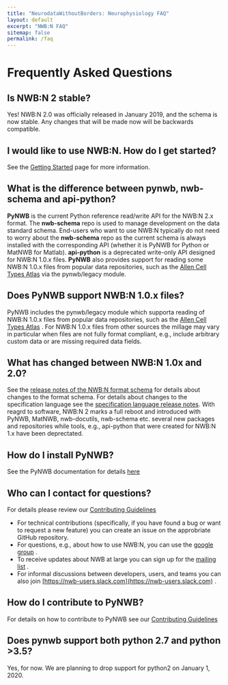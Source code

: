 ```yaml
---
title: "NeurodataWithoutBorders: Neurophysiology FAQ"
layout: default
excerpt: "NWB:N FAQ"
sitemap: false
permalink: /faq
---
```



# Frequently Asked Questions

## Is NWB:N 2 stable?

Yes! NWB:N 2.0 was officially released in January 2019, and the schema is now stable. Any changes that will be made now will be backwards compatible.

## I would like to use NWB:N. How do I get started?

See the <a href="{{ site.url }}{{ site.baseurl }}/gettingstarted">Getting Started</a> page for more information.

## What is the difference between pynwb, nwb-schema and api-python?

**PyNWB** is the current Python reference read/write API for the NWB:N 2.x format.
The **nwb-schema** repo is used to manage development on the data standard schema. End-users
who want to use NWB:N typically do not need to worry about the **nwb-schema** repo
as the current schema is always installed with the corresponding API (whether it
is PyNWB for Python or MatNWB for Matlab). **api-python** is a deprecated write-only
API designed for NWB:N 1.0.x files. **PyNWB** also provides support for reading some
NWB:N 1.0.x files from popular data repositories, such as the
[Allen Cell Types Atlas](http://celltypes.brain-map.org/) via the
pynwb/legacy module.

## Does PyNWB support NWB:N 1.0.x files?

PyNWB includes the pynwb/legacy module
which supporta reading of NWB:N 1.0.x files from popular data repositories, such as the
[Allen Cell Types Atlas](http://celltypes.brain-map.org/) . For NWB:N 1.0.x files from other sources
the millage may vary in particular when files are not fully format compliant, e.g., include
arbitrary custom data or are missing required data fields.

## What has changed between NWB:N 1.0x and 2.0?

See the <a href="http://nwb-schema.readthedocs.io/en/latest/format_release_notes.html" target="_blank">release notes of the NWB:N format schema</a> for details about changes to the format schema. For details about changes to the specification language see the <a href="http://schema-language.readthedocs.io/en/latest/specification_language_release_notes.html" targe="_blank">specification language release notes</a>. With reagrd to software, NWB:N 2 marks a full reboot and introduced with PyNWB, MatNWB, nwb-docutils, nwb-schema etc. several new packages and repositories while tools, e.g., api-python that were created for NWB:N 1.x have been deprectated. 

## How do I install PyNWB?

See the PyNWB documentation for details
<a href="http://pynwb.readthedocs.io/en/latest/getting_started.html#installation" target="_blank">here</a>

## Who can I contact for questions?

For details please review our  <a href="{{ site.url }}{{ site.baseurl }}/contributing">Contributing Guidelines</a>

* For technical contributions (specifically, if you have found a bug or want to request a new feature) you can create an issue on the approbriate GitHub repository.
* For questions, e.g., about how to use NWB:N, you can use the [google group](https://groups.google.com/forum/#!forum/neurodatawithoutborders) .
* To receive updates about NWB at large you can sign up for the [mailing list](http://visitor.r20.constantcontact.com/manage/optin?v=001nQUq2GTjwCjZxK_V2-6RLElLJO1HMVtoNLJ-wGyDCukZQZxu2AFJmNh6NS0_lGMsWc2w9hZpeNn74HuWdv5RtLX9qX0o0Hy1P0hOgMrkm2NoGAX3VoY25wx8HAtIZwredcCuM0nCUGodpvoaue3SzQ%3D%3D) .
* For informal discussions between developers, users, and teams you can also join [https://nwb-users.slack.com](https://nwb-users.slack.com) .

## How do I contribute to PyNWB?

For details on how to contribute to PyNWB see our
<a href="{{ site.url }}{{ site.baseurl }}/contributing">Contributing Guidelines</a>

## Does pynwb support both python 2.7 and python >3.5?

Yes, for now. We are planning to drop support for python2 on January 1, 2020.




